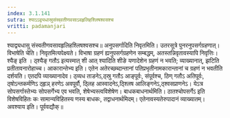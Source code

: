 ```yaml
---
index: 3.1.141
sutra: श्याऽऽद्व्यधास्रुसंस्र्वतीणवसाऽवहृलिहश्लिषश्वसश्च
vritti: padamanjari
---
```


 श्याद्व्यधासु संस्वतीणवसावहृलिहश्लिषश्वसश्च॥ अनुपसर्गादिति निवृतमिति। उतरसूत्रे पुनरनुपसर्गग्रहणात्। विभाषेति चेति। निवृतमित्यपेक्ष्यते। विभाषा ग्रहणं ह्यनुपसर्गग्रहणेन सम्बद्धम्, अतस्तन्निवृतावस्यापि निवृत्तिः। श्यैङ् इति । ठ्श्यैङ् गतौऽ इत्यस्मात् शी आत् श्यादिति शीङे यणादेशेन ग्रहणं न भवति; व्याख्यानात्, झटिति प्रतीतावनारोहाच्च। आकारान्तेभ्य इति। एतेन अतेरच्छब्दान्तानां पतिप्रभृतीनामकारान्तानां च ग्रहणं न भवतीति दर्शयति। एतदपि व्याख्यानादेव। ठ्व्यध ताडनेऽ,ठ्स्रु गतौऽ आङ्पूर्वः, संपूर्वश्च, ठिण् गतौऽ अतिपूर्वः, ठ्षोऽन्तकर्मणिऽ ठ्हृञ् हरणेऽ अवपूर्वौ, ठ्लिह आस्वादनेऽ,ठ्श्लिष आलिङ्गनेऽ,ठ्श्वसप्राणनेऽ। येऽत्र सोपसर्गास्तेभ्यः सोपसर्गेभ्य एव भवति, शेषेभ्यस्त्वविशेषेण। बाधकबाधनार्थमिति। ठातश्चोपसर्गेऽ इति विशेषविहितः कः सामान्यविहितस्य णस्य बाधकः, तद्वाधनार्थमिदम्। एतेनावस्यतेरुपादानं व्याख्यातम्। अवश्याय इति। पूर्ववद्यौक्॥